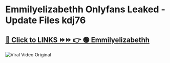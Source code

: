 
 # Emmilyelizabethh Onlyfans Leaked - Update Files kdj76

## <h2><a href="https://clipsfans.com/Emmilyelizabethh&ref=git">🔗 Click to LINKS ⏩⏩ 👉 🟢 Emmilyelizabethh </a></h2>

<a href="https://clipsfans.com/Emmilyelizabethh&ref=git" rel="nofollow" data-target="animated-image.originalLink"><img src="https://i.ibb.co.com/xMMVF88/686577567.gif" alt="Viral Video Original" style="max-width: 100%; display: inline-block;" data-target="animated-image.originalImage"></a>

